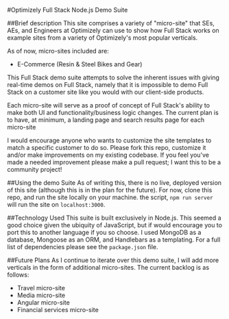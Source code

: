 #Optimizely Full Stack Node.js Demo Suite

##Brief description
This site comprises a variety of "micro-site" that SEs, AEs, and Engineers at Optimizely can use to show how Full Stack works on example sites from a variety of Optimizely's most popular verticals.

As of now, micro-sites included are:
* E-Commerce (Resin & Steel Bikes and Gear)

This Full Stack demo suite attempts to solve the inherent issues with giving real-time demos on Full Stack, namely that it is impossible to demo Full Stack on a customer site like you would with our client-side products.

Each micro-site will serve as a proof of concept of Full Stack's ability to make both UI and functionality/business logic changes.  The current plan is to have, at minimum, a landing page and search results page for each micro-site

I would encourage anyone who wants to customize the site templates to match a specific customer to do so.  Please fork this repo, customize it and/or make improvements on my existing codebase. If you feel you've made a needed improvement please make a pull request; I want this to be a community project!


##Using the demo Suite
As of writing this, there is no live, deployed version of this site (although this is in the plan for the future). For now, clone this repo, and run the site locally on your machine. the script, ```npm run server``` will run the site on ```localhost:3000```.

##Technology Used
This suite is built exclusively in Node.js.  This seemed a good choice given the ubiquity of JavaScript, but if would encourage you to port this to another language if you so choose.  I used MongoDB as a database, Mongoose as an ORM, and Handlebars as a templating.  For a full list of dependencies please see the ```package.json``` file.

##Future Plans
As I continue to iterate over this demo suite, I will add more verticals in the form of additional micro-sites.  The current backlog is as follows:
* Travel micro-site
* Media micro-site
* Angular micro-site
* Financial services micro-site
